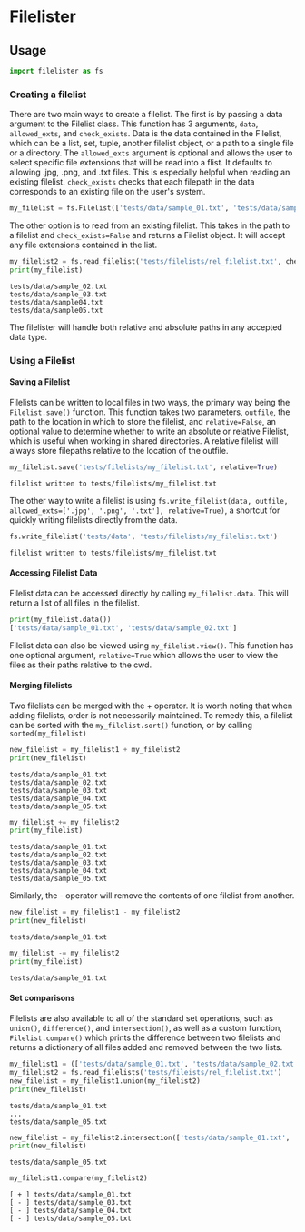# Filelister
## Usage
```python
import filelister as fs
```
### Creating a filelist
There are two main ways to create a filelist. The first is by passing a data argument to the Filelist class. This function has 3 arguments, `data`, `allowed_exts`, and `check_exists`. Data is the data contained in the Filelist, which can be a list, set, tuple, another filelist object, or a path to a single file or a directory. The `allowed_exts` argument is optional and allows the user to select specific file extensions that will be read into a flist. It defaults to allowing .jpg, .png, and .txt files. This is especially helpful when reading an existing filelist. `check_exists` checks that each filepath in the data corresponds to an existing file on the user's system.
```python
my_filelist = fs.Filelist(['tests/data/sample_01.txt', 'tests/data/sample_02.txt'])
```
The other option is to read from an existing filelist. This takes in the path to a filelist and `check_exists=False` and returns a Filelist object. It will accept any file extensions contained in the list.
```python
my_filelist2 = fs.read_filelist('tests/filelists/rel_filelist.txt', check_exists=False )
print(my_filelist)
```
```console
tests/data/sample_02.txt
tests/data/sample_03.txt
tests/data/sample04.txt
tests/data/sample05.txt
```
The filelister will handle both relative and absolute paths in any accepted data type.

### Using a Filelist
#### Saving a Filelist
Filelists can be written to local files in two ways, the primary way being the `Filelist.save()` function. This function takes two parameters, `outfile`, the path to the location in which to store the filelist, and `relative=False`, an optional value to determine whether to write an absolute or relative Filelist, which is useful when working in shared directories. A relative filelist will always store filepaths relative to the location of the outfile.
```python
my_filelist.save('tests/filelists/my_filelist.txt', relative=True)
```
```console
filelist written to tests/filelists/my_filelist.txt
```
The other way to write a filelist is using ```fs.write_filelist(data, outfile, allowed_exts=['.jpg', '.png', '.txt'], relative=True)```, a shortcut for quickly writing filelists directly from the data. 
```python
fs.write_filelist('tests/data', 'tests/filelists/my_filelist.txt')
```
```console
filelist written to tests/filelists/my_filelist.txt
```
#### Accessing Filelist Data
Filelist data can be accessed directly by calling ```my_filelist.data```. This will return a list of all files in the filelist.
```python
print(my_filelist.data())
['tests/data/sample_01.txt', 'tests/data/sample_02.txt']
```
Filelist data can also be viewed using ```my_filelist.view()```. This function has one optional argument, ```relative=True``` which allows the user to view the files as their paths relative to the cwd.
#### Merging filelists
Two filelists can be merged with the + operator. It is worth noting that when adding filelists, order is not necessarily maintained. To remedy this, a filelist can be sorted with the ```my_filelist.sort()``` function, or by calling ```sorted(my_filelist)```
```python
new_filelist = my_filelist1 + my_filelist2
print(new_filelist)
```
```console
tests/data/sample_01.txt
tests/data/sample_02.txt
tests/data/sample_03.txt
tests/data/sample_04.txt
tests/data/sample_05.txt
```
```python
my_filelist += my_filelist2
print(my_filelist)
```
```console
tests/data/sample_01.txt
tests/data/sample_02.txt
tests/data/sample_03.txt
tests/data/sample_04.txt
tests/data/sample_05.txt
```
Similarly, the - operator will remove the contents of one filelist from another.
```python
new_filelist = my_filelist1 - my_filelist2
print(new_filelist)
```
```console
tests/data/sample_01.txt
```
```python
my_filelist -= my_filelist2
print(my_filelist)
```
```console
tests/data/sample_01.txt
```
#### Set comparisons
Filelists are also available to all of the standard set operations, such as ```union()```, ```difference()```, and ```intersection()```, as well as a custom function, ```Filelist.compare()``` which prints the difference between two filelists and returns a dictionary of all files added and removed between the two lists.
```python
my_filelist1 = (['tests/data/sample_01.txt', 'tests/data/sample_02.txt'])
my_filelist2 = fs.read_filelists('tests/fileists/rel_filelist.txt')
new_filelist = my_filelist1.union(my_filelist2)
print(new_filelist)
```
```console
tests/data/sample_01.txt
...
tests/data/sample_05.txt
```
```python
new_filelist = my_filelist2.intersection(['tests/data/sample_01.txt', 'tests/data/sample_05.txt'])
print(new_filelist)
```
```console
tests/data/sample_05.txt
```
```python
my_filelist1.compare(my_filelist2)
```
```console
[ + ] tests/data/sample_01.txt
[ - ] tests/data/sample_03.txt
[ - ] tests/data/sample_04.txt
[ - ] tests/data/sample_05.txt
```
